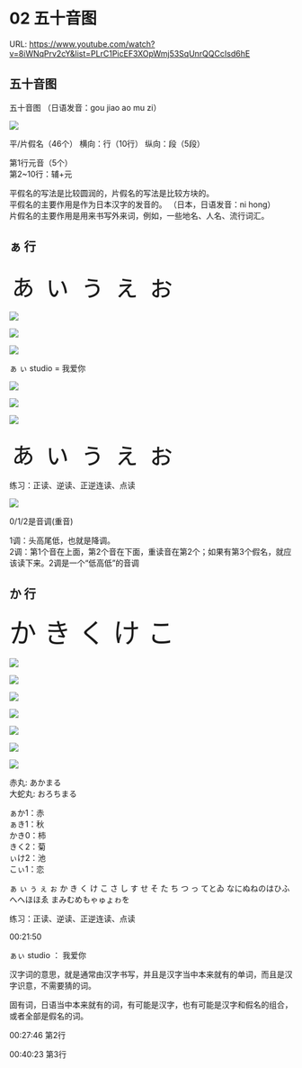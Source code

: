 # 02 五十音图

URL: https://www.youtube.com/watch?v=8iWNqPrv2cY&list=PLrC1PicEF3XOpWmj53SqUnrQQCcIsd6hE

## 五十音图

五十音图 （日语发音：gou jiao ao mu zi）

![](images/20180901170907.png)

平/片假名（46个）
横向：行（10行）
纵向：段（5段）

第1行元音（5个）  
第2~10行：辅+元


平假名的写法是比较圆润的，片假名的写法是比较方块的。  
平假名的主要作用是作为日本汉字的发音的。  （日本，日语发音：ni hong）  
片假名的主要作用是用来书写外来词，例如，一些地名、人名、流行词汇。

## ぁ 行

<font size="20">ぁ ぃ ぅ ぇ ぉ</font>

![](images/20180901172243.png)

![](images/20180901172527.png)

![](images/20180901172759.png)

ぁ ぃ studio = 我爱你

![](images/20180901173054.png)

![](images/20180901173234.png)

![](images/20180901173434.png)

<font size="20">ぁ ぃ ぅ ぇ ぉ</font>

练习：正读、逆读、正逆连读、点读

![](images/20180901174221.png)

0/1/2是音调(重音)

1调：头高尾低，也就是降调。  
2调：第1个音在上面，第2个音在下面，重读音在第2个；如果有第3个假名，就应该读下来。2调是一个“低高低”的音调

## か 行

<font size="20">か き く け こ</font>

![](images/20180901185717.png)

![](images/20180901190147.png)

![](images/20180901190632.png)

![](images/20180901190850.png)

![](images/20180901191008.png)

![](images/20180901191121.png)

![](images/20180901191415.png)

赤丸: あかまる  
大蛇丸: おろちまる  

ぁか1：赤  
ぁき1：秋  
かき0：柿  
きく2：菊  
ぃけ2：池  
こぃ1：恋  



ぁ ぃ ぅ ぇ ぉ
か き く け こ
さ し す せ そ
た ち つ っ てとゐ
なにぬねのはひふへへほほゑ
まみむめもゃゅょゎを

练习：正读、逆读、正逆连读、点读



00:21:50

ぁぃ studio ： 我爱你

汉字词的意思，就是通常由汉字书写，并且是汉字当中本来就有的单词，而且是汉字识意，不需要猜的词。

固有词，日语当中本来就有的词，有可能是汉字，也有可能是汉字和假名的组合，或者全部是假名的词。

00:27:46 第2行

00:40:23 第3行

